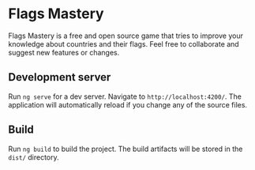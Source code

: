 # Flags Mastery

Flags Mastery is a free and open source game that tries to improve your knowledge about countries and their flags. Feel free to collaborate and suggest new features or changes.

## Development server

Run `ng serve` for a dev server. Navigate to `http://localhost:4200/`. The application will automatically reload if you change any of the source files.

## Build

Run `ng build` to build the project. The build artifacts will be stored in the `dist/` directory.

